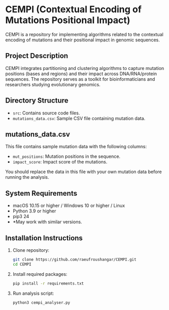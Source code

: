 # CEMPI (Contextual Encoding of Mutations Positional Impact)

CEMPI is a repository for implementing algorithms related to the contextual encoding of mutations and their positional impact in genomic sequences.

## Project Description

CEMPI integrates partitioning and clustering algorithms to capture mutation positions (bases and regions) and their impact across DNA/RNA/protein sequences. The repository serves as a toolkit for bioinformaticians and researchers studying evolutionary genomics.

## Directory Structure

- `src`: Contains source code files.
- `mutations_data.csv`: Sample CSV file containing mutation data.

## mutations_data.csv

This file contains sample mutation data with the following columns:
- `mut_positions`: Mutation positions in the sequence.
- `impact_score`: Impact score of the mutations.

You should replace the data in this file with your own mutation data before running the analysis.

## System Requirements

- macOS 10.15 or higher / Windows 10 or higher / Linux
- Python 3.9 or higher
- pip3 24
- *May work with similar versions.

## Installation Instructions

1. Clone repository:
   ```bash
   git clone https://github.com/raeufroushangar/CEMPI.git
   cd CEMPI
2. Install required packages:
   ```bash
   pip install -r requirements.txt
3. Run analysis script:
   ```bash
   python3 cempi_analyser.py